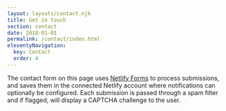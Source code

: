 ```yaml
---
layout: layouts/contact.njk
title: Get in touch
section: contact
date: 2018-01-01
permalink: /contact/index.html
eleventyNavigation:
  key: Contact
  order: 4
---
```

The contact form on this page uses [Netlify Forms](https://www.netlify.com/docs/form-handling/) to process submissions, and saves them in the connected Netlify account where notifications can optionally be configured. Each submission is passed through a spam filter and if flagged, will display a CAPTCHA challenge to the user.
